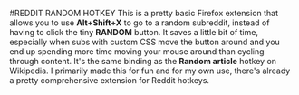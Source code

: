#REDDIT RANDOM HOTKEY
This is a pretty basic Firefox extension that allows you to use **Alt+Shift+X** to go to a random subreddit, instead of having to click the tiny **RANDOM** button.  It saves a little bit of time, especially when subs with custom CSS move the button around and you end up spending more time moving your mouse around than cycling through content.  It's the same binding as the **Random article** hotkey on Wikipedia.
I primarily made this for fun and for my own use, there's already a pretty comprehensive extension for Reddit hotkeys.
